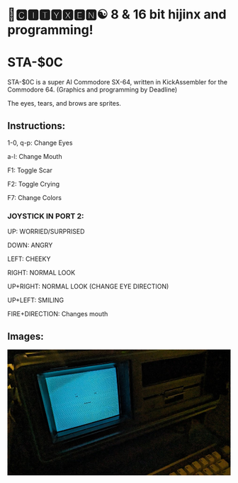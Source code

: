 # 🌆🅲🅸🆃🆈🆇🅴🅽☯️ 8 & 16 bit hijinx and programming!

# STA-$0C

STA-$0C is a super AI Commodore SX-64, written in KickAssembler for the Commodore 64. (Graphics and programming by Deadline)

The eyes, tears, and brows are sprites.

## Instructions:

1-0, q-p: Change Eyes

a-l: Change Mouth

F1: Toggle Scar

F2: Toggle Crying

F7: Change Colors

### JOYSTICK IN PORT 2: 

UP: WORRIED/SURPRISED

DOWN: ANGRY

LEFT: CHEEKY

RIGHT: NORMAL LOOK

UP+RIGHT: NORMAL LOOK (CHANGE EYE DIRECTION)

UP+LEFT: SMILING

FIRE+DIRECTION: Changes mouth

## Images:

![STA_0C](https://github.com/cityxen/APMs/blob/master/STA-%240C%20(Commodore%20SX-64)/images/sta-0c.jpg)
